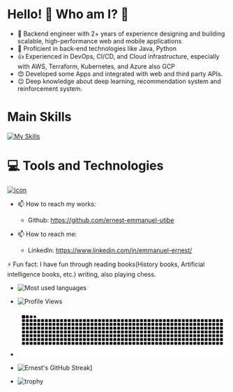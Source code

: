 # Hello! 👋 Who am I? 🧍


 - 🔭 Backend engineer with 2+ years of experience designing and building scalable, high-performance web and mobile applications
 - 🌱 Proficient in back-end technologies like Java, Python
 - 👍 Experienced in DevOps, CI/CD, and Cloud infrastructure, especially with AWS, Terraform, Kubernetes, and Azure also GCP
 - 😍 Developed some Apps and integrated with web and third party APIs.
 - 😉 Deep knowledge about deep learning, recommendation system and reinforcement system.


# Main Skills

 [![My Skills](https://skillicons.dev/icons?i=java,postman,mysql,python,postgres)](https://skillicons.dev)
 

# 💻 Tools and Technologies

[![icon](https://skillicons.dev/icons?i=react,mysql,aws,git,github,python,html,css,bootstrap,postgres,terraform,kubernetes,ansible)](https://skillicons.dev)



- 📫 How to reach my works: 
  - Github: https://github.com/ernest-emmanuel-utibe
 
- 📫 How to reach me: 
  - LinkedIn: https://www.linkedin.com/in/emmanuel-ernest/


⚡ Fun fact: I have fun through reading books(History books, Artificial intelligence books, etc.) writing, also playing chess.


 - ![Most used languages](https://github-readme-stats.vercel.app/api/top-langs/?username=ernest-emmanuel-utibe)

 
 - ![Profile Views](https://komarev.com/ghpvc/?username=ernest-emmanuel-utibe&color=brightgreen&style=flat-square)

 - ![me](https://raw.githubusercontent.com/shahradelahi/shahradelahi/output/github-contribution-grid-snake-dark.svg#gh-dark-mode-only)


 - ![Ernest's GitHub Streak](https://github-readme-streak-stats.herokuapp.com?user=Ernest-O&theme=cobalt&date_format=j%20M%5B%20Y%5D&background=000000&border=7536B2&stroke=9243DD&ring=89502D&fire=FF9554&currStreakNum=D280FF&sideNums=BC52FF&currStreakLabel=64EAE2&sideLabels=48A8A2&dates=A42EE5)]


 - ![trophy](https://github-profile-trophy.vercel.app/?username=ernest-emmanuel-utibe&theme=nord)
